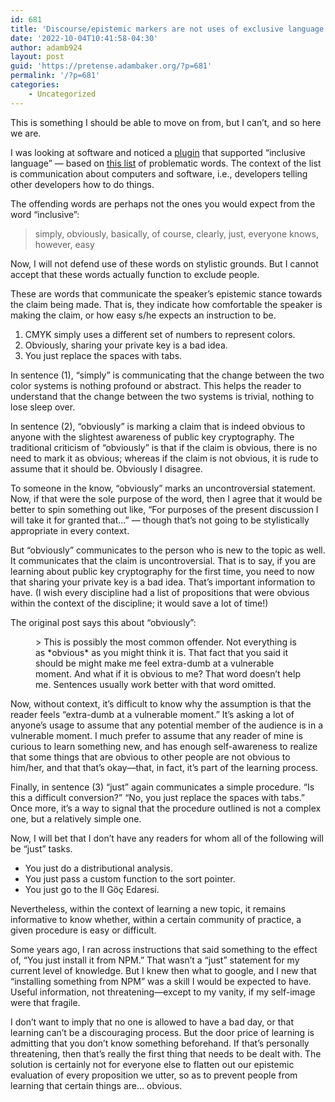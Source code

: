 ```yaml
---
id: 681
title: 'Discourse/epistemic markers are not uses of exclusive language'
date: '2022-10-04T10:41:58-04:30'
author: adamb924
layout: post
guid: 'https://pretense.adambaker.org/?p=681'
permalink: '/?p=681'
categories:
    - Uncategorized
---
```


This is something I should be able to move on from, but I can’t, and so here we are.

I was looking at software and noticed a [plugin](https://www.11ty.dev/docs/plugins/inclusive-language/) that supported “inclusive language” — based on [this list](https://css-tricks.com/words-avoid-educational-writing/) of problematic words. The context of the list is communication about computers and software, i.e., developers telling other developers how to do things.

The offending words are perhaps not the ones you would expect from the word “inclusive”:

> simply, obviously, basically, of course, clearly, just, everyone knows, however, easy

Now, I will not defend use of these words on stylistic grounds. But I cannot accept that these words actually function to exclude people.

These are words that communicate the speaker’s epistemic stance towards the claim being made. That is, they indicate how comfortable the speaker is making the claim, or how easy s/he expects an instruction to be.

1. CMYK simply uses a different set of numbers to represent colors.
2. Obviously, sharing your private key is a bad idea.
3. You just replace the spaces with tabs.

In sentence (1), “simply” is communicating that the change between the two color systems is nothing profound or abstract. This helps the reader to understand that the change between the two systems is trivial, nothing to lose sleep over.

In sentence (2), “obviously” is marking a claim that is indeed obvious to anyone with the slightest awareness of public key cryptography. The traditional criticism of “obviously” is that if the claim is obvious, there is no need to mark it as obvious; whereas if the claim is not obvious, it is rude to assume that it should be. Obviously I disagree.

To someone in the know, “obviously” marks an uncontroversial statement. Now, if that were the sole purpose of the word, then I agree that it would be better to spin something out like, “For purposes of the present discussion I will take it for granted that…” — though that’s not going to be stylistically appropriate in every context.

But “obviously” communicates to the person who is new to the topic as well. It communicates that the claim is uncontroversial. That is to say, if you are learning about public key cryptography for the first time, you need to now that sharing your private key is a bad idea. That’s important information to have. (I wish every discipline had a list of propositions that were obvious within the context of the discipline; it would save a lot of time!)

The original post says this about “obviously”:

<figure class="wp-block-pullquote">> This is possibly the most common offender. Not everything is as *obvious* as you might think it is. That fact that you said it should be might make me feel extra-dumb at a vulnerable moment. And what if it is obvious to me? That word doesn’t help me. Sentences usually work better with that word omitted.

</figure>Now, without context, it’s difficult to know why the assumption is that the reader feels “extra-dumb at a vulnerable moment.” It’s asking a lot of anyone’s usage to assume that any potential member of the audience is in a vulnerable moment. I much prefer to assume that any reader of mine is curious to learn something new, and has enough self-awareness to realize that some things that are obvious to other people are not obvious to him/her, and that that’s okay—that, in fact, it’s part of the learning process.

Finally, in sentence (3) “just” again communicates a simple procedure. “Is this a difficult conversion?” “No, you just replace the spaces with tabs.” Once more, it’s a way to signal that the procedure outlined is not a complex one, but a relatively simple one.

Now, I will bet that I don’t have any readers for whom all of the following will be “just” tasks.

- You just do a distributional analysis.
- You just pass a custom function to the sort pointer.
- You just go to the Il Göç Edaresi.

Nevertheless, within the context of learning a new topic, it remains informative to know whether, within a certain community of practice, a given procedure is easy or difficult.

Some years ago, I ran across instructions that said something to the effect of, “You just install it from NPM.” That wasn’t a “just” statement for my current level of knowledge. But I knew then what to google, and I new that “installing something from NPM” was a skill I would be expected to have. Useful information, not threatening—except to my vanity, if my self-image were that fragile.

I don’t want to imply that no one is allowed to have a bad day, or that learning can’t be a discouraging process. But the door price of learning is admitting that you don’t know something beforehand. If that’s personally threatening, then that’s really the first thing that needs to be dealt with. The solution is certainly not for everyone else to flatten out our epistemic evaluation of every proposition we utter, so as to prevent people from learning that certain things are… obvious.